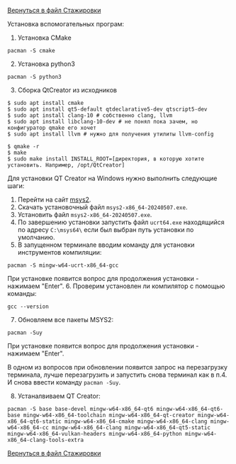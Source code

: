[Вернуться в файл Стажировки](intership.md)

Установка вспомогательных програм:
1. Установка CMake

```
pacman -S cmake
```

2. Установка python3

```
pacman -S python3
```

3. Сборка QtCreator из исходников

```
$ sudo apt install cmake
$ sudo apt install qt5-default qtdeclarative5-dev qtscript5-dev
$ sudo apt install clang-10 # собственно clang, llvm
$ sudo apt install libclang-10-dev # не понял пока зачем, но конфигуратор qmake его хочет
$ sudo apt install llvm # нужно для получения утилиты llvm-config
```

```
$ qmake -r
$ make
$ sudo make install INSTALL_ROOT=[директория, в которую хотите установить. Например, /opt/QtCreator]
```



Для установки QT Creator на Windows нужно выполнить следующие шаги:

1. Перейти на сайт [msys2](https://www.msys2.org/).
2. Скачать установочный файл `msys2-x86_64-20240507.exe`.
3. Установить файл `msys2-x86_64-20240507.exe`.
4. По завершению установки запустить файл `ucrt64.exe` находящийся по адресу `C:\msys64\` если был выбран путь установки по умолчанию.
5. В запущенном терминале вводим команду для установки инструментов компиляции:
```
pacman -S mingw-w64-ucrt-x86_64-gcc
```
При установке появится вопрос для продолжения установки - нажимаем "Enter".
6. Проверим установлен ли компилятор с помощью команды:
```
gcc --version
```
7. Обновляем все пакеты MSYS2:
```
pacman -Suy
```
При установке появится вопрос для продолжения установки - нажимаем "Enter".

В одном из вопросов при обновлении появится запрос на перезагрузку терминала, лучше перезагрузить и запустить снова терминал как в п.4. И снова ввести команду `pacman -Suy`.

8. Устаналвиваем QT Creator:
```
pacman -S base base-devel mingw-w64-x86_64-qt6 mingw-w64-x86_64-qt6-base mingw-w64-x86_64-toolchain mingw-w64-x86_64-qt-creator mingw-w64-x86_64-qt6-static mingw-w64-x86_64-cmake mingw-w64-x86_64-clang mingw-w64-x86_64-cc mingw-w64-x86_64-clang mingw-w64-x86_64-qt5-static  mingw-w64-x86_64-vulkan-headers mingw-w64-x86_64-python mingw-w64-x86_64-clang-tools-extra
```

[Вернуться в файл Стажировки](intership.md)